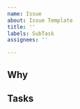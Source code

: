 ```yaml
---
name: Issue
about: Issue Template
title: ''
labels: SubTask
assignees: ''

---
```


## Why

## Tasks
